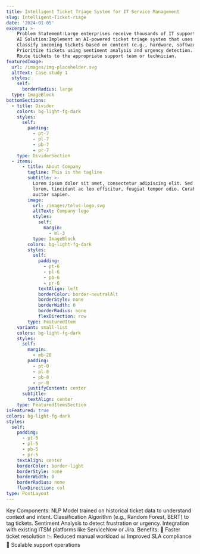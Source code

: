 ```yaml
---
title: Intelligent Ticket Triage System for IT Service Management
slug: Intelligent-Ticket-riage
date: '2024-01-05'
excerpt: >-
    Problem Statement:Large enterprises receive thousands of IT support tickets daily. Manually categorizing, prioritizing, and routing these tickets slows down resolution time and increases operational costs.
    AI Solution:Implement an AI-powered ticket triage system that uses Natural Language Processing (NLP) and Machine Learning (ML) to automatically
    Classify incoming tickets based on content (e.g., hardware, software, network).
    Prioritize tickets using sentiment analysis and urgency detection.
    Route tickets to the appropriate support team or technician.
featuredImage:
  url: /images/img-placeholder.svg
  altText: Case study 1
  styles:
    self:
      borderRadius: large
  type: ImageBlock
bottomSections:
  - title: Divider
    colors: bg-light-fg-dark
    styles:
      self:
        padding:
          - pt-7
          - pl-7
          - pb-7
          - pr-7
    type: DividerSection
  - items:
      - title: About Company
        tagline: This is the tagline
        subtitle: >-
          Lorem ipsum dolor sit amet, consectetur adipiscing elit. Sed ante
          lorem, tincidunt ac leo efficitur, feugiat tempor odio. Curabitur at
          auctor sapien.
        image:
          url: /images/telus-logo.svg
          altText: Company logo
          styles:
            self:
              margin:
                - ml-3
          type: ImageBlock
        colors: bg-light-fg-dark
        styles:
          self:
            padding:
              - pt-6
              - pl-6
              - pb-6
              - pr-6
            textAlign: left
            borderColor: border-neutralAlt
            borderStyle: none
            borderWidth: 0
            borderRadius: none
            flexDirection: row
        type: FeaturedItem
    variant: small-list
    colors: bg-light-fg-dark
    styles:
      self:
        margin:
          - mb-20
        padding:
          - pt-0
          - pl-0
          - pb-0
          - pr-0
        justifyContent: center
      subtitle:
        textAlign: center
    type: FeaturedItemsSection
isFeatured: true
colors: bg-light-fg-dark
styles:
  self:
    padding:
      - pt-5
      - pl-5
      - pb-5
      - pr-5
    textAlign: center
    borderColor: border-light
    borderStyle: none
    borderWidth: 0
    borderRadius: none
    flexDirection: col
type: PostLayout
---
```


Key Components:
NLP Model trained on historical ticket data to understand context and intent.
Classification Algorithm (e.g., Random Forest, BERT) to tag tickets.
Sentiment Analysis to detect frustration or urgency.
Integration with existing ITSM platforms like ServiceNow or Jira.
Benefits:
🚀 Faster ticket resolution
📉 Reduced manual workload
📊 Improved SLA compliance
🤖 Scalable support operations
